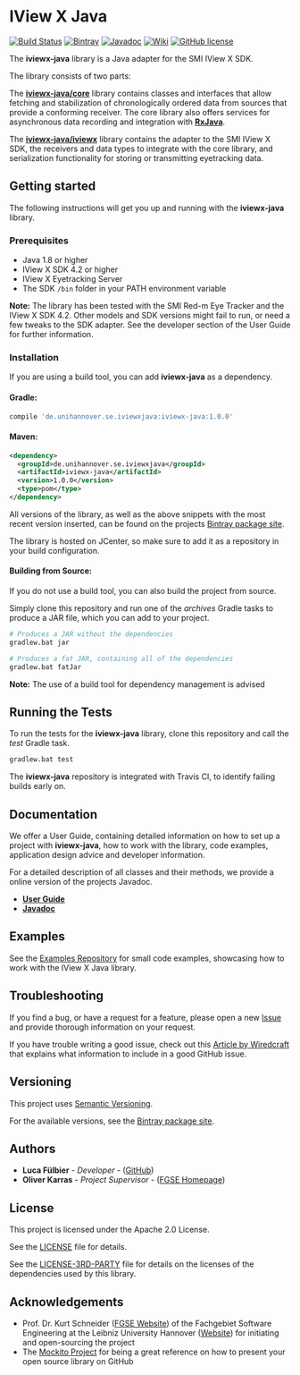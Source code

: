 # IView X Java #

[![Build Status](https://travis-ci.org/FG-SE/iviewx-java.svg?branch=master)](https://travis-ci.org/FG-SE/iviewx-java)
[![Bintray](https://img.shields.io/bintray/v/fg-se/iviewx-java/iviewx-java.svg)](https://bintray.com/fg-se/iviewx-java/iviewx-java)
[![Javadoc](https://img.shields.io/badge/javadoc-online-brightgreen.svg)](https://fg-se.github.io/iviewx-java/javadoc/)
[![Wiki](https://img.shields.io/badge/wiki-online-brightgreen.svg)](https://github.com/FG-SE/iviewx-java/wiki)
[![GitHub license](https://img.shields.io/badge/license-Apache%202-blue.svg)](https://raw.githubusercontent.com/FG-SE/iviewx-java/master/LICENSE)

The **iviewx-java** library is a Java adapter for the SMI IView X SDK.

The library consists of two parts:

The **[iviewx-java/core][1]** library contains classes and interfaces
that allow fetching and stabilization of chronologically ordered data
from sources that provide a conforming receiver. The core library
also offers services for asynchronous data recording and integration
with **[RxJava][2]**.

The **[iviewx-java/iviewx][3]** library contains the adapter to the SMI
IView X SDK, the receivers and data types to integrate with the core
library, and serialization functionality for storing or transmitting
eyetracking data.

## Getting started ##

The following instructions will get you up and running with the
**iviewx-java** library.

### Prerequisites ###

* Java 1.8 or higher
* IView X SDK 4.2 or higher
* IView X Eyetracking Server
* The SDK `/bin` folder in your PATH environment variable

**Note:** The library has been tested with the SMI Red-m Eye Tracker
          and the IView X SDK 4.2. Other models and SDK versions might
          fail to run, or need a few tweaks to the SDK adapter. See the
          developer section of the User Guide for further information.

### Installation ###

If you are using a build tool, you can add **iviewx-java** as a
dependency.

#### Gradle: ####

```groovy
compile 'de.unihannover.se.iviewxjava:iviewx-java:1.0.0'
```

#### Maven: ####

```xml
<dependency>
  <groupId>de.unihannover.se.iviewxjava</groupId>
  <artifactId>iviewx-java</artifactId>
  <version>1.0.0</version>
  <type>pom</type>
</dependency>
```

All versions of the library, as well as the  above snippets with
the most recent version inserted, can be found on the projects
[Bintray package site][4].

The library is hosted on JCenter, so make sure to add it as a
repository in your build configuration.

#### Building from Source: ####

If you do not use a build tool, you can also build the project from
source.

Simply clone this repository and run one of the *archives*
Gradle tasks to produce a JAR file, which you can add to
your project.

```bash
# Produces a JAR without the dependencies
gradlew.bat jar

# Produces a fat JAR, containing all of the dependencies
gradlew.bat fatJar
```

**Note:** The use of a build tool for dependency management is advised

## Running the Tests ##

To run the tests for the **iviewx-java** library, clone this repository
and call the *test* Gradle task.

```bash
gradlew.bat test
```

The **iviewx-java** repository is integrated with Travis CI, to
identify failing builds early on.

## Documentation ##

We offer a User Guide, containing detailed information on how to
set up a project with **iviewx-java**, how to work with the library,
code examples, application design advice and developer information.

For a detailed description of all classes and their methods, we
provide a online version of the projects Javadoc.

* **[User Guide][5]**
* **[Javadoc][6]**

## Examples ##

See the [Examples Repository][17] for small code examples,
showcasing how to work with the IView X Java library.

## Troubleshooting ##

If you find a bug, or have a request for a feature, please open
a new [Issue][15] and provide thorough information on your request.

If you have trouble writing a good issue, check out this
[Article by Wiredcraft][16] that explains what information to
include in a good GitHub issue.

## Versioning ##

This project uses [Semantic Versioning][7].

For the available versions,
see the [Bintray package site][4].

## Authors ##

* **Luca Fülbier** - *Developer* - ([GitHub][8])
* **Oliver Karras** - *Project Supervisor* - ([FGSE Homepage][9])

## License ##

This project is licensed under the Apache 2.0 License.

See the [LICENSE][10] file for details.

See the [LICENSE-3RD-PARTY][11] file for details on the licenses of
the dependencies used by this library.

## Acknowledgements ##

* Prof. Dr. Kurt Schneider ([FGSE Website][12]) of the Fachgebiet
  Software Engineering at the Leibniz University Hannover ([Website][13])
  for initiating and open-sourcing the project
* The [Mockito Project][14] for being a great reference on how to
  present your open source library on GitHub

[1]: https://github.com/FG-SE/iviewx-java/tree/master/src/main/java/de/unihannover/se/iviewxjava/core
[2]: https://github.com/ReactiveX/RxJava
[3]: https://github.com/FG-SE/iviewx-java/tree/master/src/main/java/de/unihannover/se/iviewxjava/iviewx
[4]: https://bintray.com/fg-se/iviewx-java/iviewx-java
[5]: https://github.com/FG-SE/iviewx-java/wiki
[6]: https://fg-se.github.io/iviewx-java/javadoc/
[7]: http://semver.org/
[8]: https://github.com/lucafuelbier
[9]: http://www.se.uni-hannover.de/pages/de:mitarbeiter_oliver_karras
[10]: https://github.com/FG-SE/iviewx-java/blob/master/LICENSE
[11]: https://github.com/FG-SE/iviewx-java/blob/master/LICENSE-3RD-PARTY
[12]: http://www.se.uni-hannover.de/pages/de:mitarbeiter_kurt_schneider
[13]: http://www.se.uni-hannover.de/pages/de:startseite
[14]: https://github.com/mockito/mockito
[15]: https://github.com/FG-SE/iviewx-java/issues
[16]: https://wiredcraft.com/blog/how-we-write-our-github-issues/
[17]: https://github.com/FG-SE/iviewx-java-examples